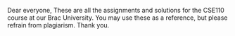 Dear everyone,
These are all the assignments and solutions for the CSE110 course at our Brac University. You may use these as a reference, but please refrain from plagiarism. Thank you.

